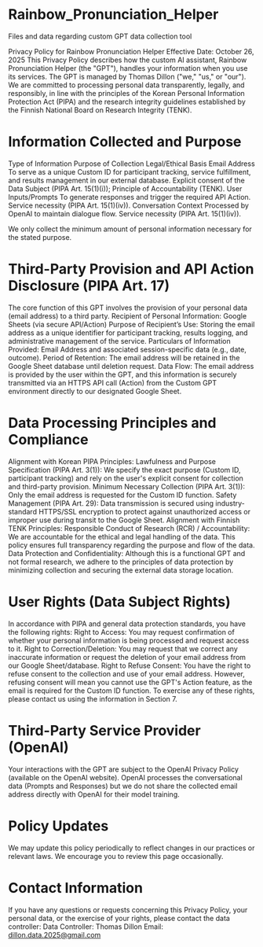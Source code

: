 # Rainbow_Pronunciation_Helper
Files and data regarding custom GPT data collection tool

Privacy Policy for Rainbow Pronunciation Helper
Effective Date: October 26, 2025
This Privacy Policy describes how the custom AI assistant, Rainbow Pronunciation Helper (the "GPT"), handles your information when you use its services. The GPT is managed by Thomas Dillon ("we," "us," or "our").
We are committed to processing personal data transparently, legally, and responsibly, in line with the principles of the Korean Personal Information Protection Act (PIPA) and the research integrity guidelines established by the Finnish National Board on Research Integrity (TENK).
# Information Collected and Purpose
Type of Information
Purpose of Collection
Legal/Ethical Basis
Email Address
To serve as a unique Custom ID for participant tracking, service fulfillment, and results management in our external database.
Explicit consent of the Data Subject (PIPA Art. 15(1)(i)); Principle of Accountability (TENK).
User Inputs/Prompts
To generate responses and trigger the required API Action.
Service necessity (PIPA Art. 15(1)(iv)).
Conversation Context
Processed by OpenAI to maintain dialogue flow.
Service necessity (PIPA Art. 15(1)(iv)).

We only collect the minimum amount of personal information necessary for the stated purpose.
# Third-Party Provision and API Action Disclosure (PIPA Art. 17)
The core function of this GPT involves the provision of your personal data (email address) to a third party.
Recipient of Personal Information: Google Sheets (via secure API/Action)
Purpose of Recipient’s Use: Storing the email address as a unique identifier for participant tracking, results logging, and administrative management of the service.
Particulars of Information Provided: Email Address and associated session-specific data (e.g., date, outcome).
Period of Retention: The email address will be retained in the Google Sheet database until deletion request.
Data Flow: The email address is provided by the user within the GPT, and this information is securely transmitted via an HTTPS API call (Action) from the Custom GPT environment directly to our designated Google Sheet.
# Data Processing Principles and Compliance
Alignment with Korean PIPA Principles:
Lawfulness and Purpose Specification (PIPA Art. 3(1)): We specify the exact purpose (Custom ID, participant tracking) and rely on the user's explicit consent for collection and third-party provision.
Minimum Necessary Collection (PIPA Art. 3(1)): Only the email address is requested for the Custom ID function.
Safety Management (PIPA Art. 29): Data transmission is secured using industry-standard HTTPS/SSL encryption to protect against unauthorized access or improper use during transit to the Google Sheet.
Alignment with Finnish TENK Principles:
Responsible Conduct of Research (RCR) / Accountability: We are accountable for the ethical and legal handling of the data. This policy ensures full transparency regarding the purpose and flow of the data.
Data Protection and Confidentiality: Although this is a functional GPT and not formal research, we adhere to the principles of data protection by minimizing collection and securing the external data storage location.
# User Rights (Data Subject Rights)
In accordance with PIPA and general data protection standards, you have the following rights:
Right to Access: You may request confirmation of whether your personal information is being processed and request access to it.
Right to Correction/Deletion: You may request that we correct any inaccurate information or request the deletion of your email address from our Google Sheet/database.
Right to Refuse Consent: You have the right to refuse consent to the collection and use of your email address. However, refusing consent will mean you cannot use the GPT's Action feature, as the email is required for the Custom ID function.
To exercise any of these rights, please contact us using the information in Section 7.
# Third-Party Service Provider (OpenAI)
Your interactions with the GPT are subject to the OpenAI Privacy Policy (available on the OpenAI website). OpenAI processes the conversational data (Prompts and Responses) but we do not share the collected email address directly with OpenAI for their model training.
# Policy Updates
We may update this policy periodically to reflect changes in our practices or relevant laws. We encourage you to review this page occasionally.
# Contact Information
If you have any questions or requests concerning this Privacy Policy, your personal data, or the exercise of your rights, please contact the data controller:
Data Controller: Thomas Dillon
Email: dillon.data.2025@gmail.com

